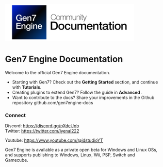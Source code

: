 ![](icon.png)

# **Gen7 Engine Documentation**

Welcome to the official Gen7 Engine documentation.

- Starting with Gen7? Check out the **Getting Started** section, and continue with **Tutorials**.
- Creating plugins to extend Gen7? Follow the guide in **Advanced** .
- Want to contribute to the docs? Share your improvements in the Github repository github.com/gen7engine-docs

### Connect

Discord: https://discord.gg/pXdeUqb  
Twitter: https://twitter.com/iyenal222

Youtube: https://www.youtube.com/@idstudioYT

Gen7 Engine is available as a private open beta for Windows and Linux OSs, and supports publishing to Windows, Linux, Wii, PSP, Switch and Gamecube.
